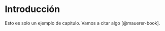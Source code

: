 <!-- Leave a blank line before the title -->

# Introducción

Esto es solo un ejemplo de capítulo. Vamos a citar algo [@mauerer-book].